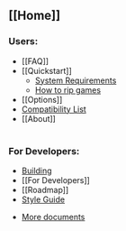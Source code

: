 [[Home]]
---
### Users:
  * [[FAQ]]
  * [[Quickstart]]
    * [System Requirements](Quickstart#system-requirements)
    * [How to rip games](Quickstart#how-to-rip-games)
  * [[Options]]
  * [Compatibility List](https://github.com/xenia-project/game-compatibility#game-compatibility)
  * [[About]]

#
### For Developers:
  * [Building](https://github.com/xenia-canary/xenia-canary/blob/canary_experimental/docs/building.md)
  * [[For Developers]]
  * [[Roadmap]]
  * [Style Guide](https://github.com/xenia-project/xenia/blob/master/docs/style_guide.md)
  <!--* [Good first issue(s)](https://github.com/xenia-project/xenia/issues?q=is%3Aopen+is%3Aissue+label%3A%22good+first+issue%22)-->
  * [More documents](https://github.com/xenia-canary/xenia-canary/tree/canary_experimental/docs)
